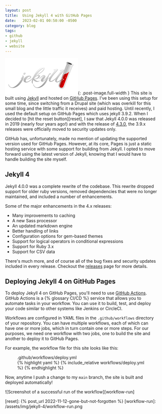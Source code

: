 ```yaml
---
layout: post
title:  Using Jekyll 4 with GitHub Pages
date:   2023-02-01 00:50:00 -0500
category: blog
tags:
- github
- jekyll
- website
---
```

![Jekyll logo][jekyll-logo]{: .post-image.full-width }
This site is built using [Jekyll][jekyll] and hosted on [GitHub Pages][pages].
I've been using this setup for some time, since switching from a Drupal site
(which was overkill for this small blog and the little traffic it receives) and
paid hosting. Until recently, I used the default setup on GitHub Pages which
uses jekyll 3.9.2. When I decided to [hit the reset button][reset], I saw that
Jekyll 4.0.0 was released in 2019 (nearly four years ago!) and with the release
of [4.3.0][4.3.0], the 3.9.x releases were officially moved to security updates
only.

GitHub has, unfortunately, made no mention of updating the supported version
used for GitHub Pages. However, at its core, Pages is just a static hosting
service with some support for building from Jekyll. I opted to move forward
using the latest version of Jekyll, knowing that I would have to handle building
the site myself.

## Jekyll 4

Jekyll 4.0.0 was a complete rewrite of the codebase. This rewrite dropped
support for older ruby versions, removed dependencies that were no longer
maintained, and included a number of enhancements.

Some of the major enhancements in the 4.x releases:

* Many improvements to caching
* A new Sass processor
* An updated markdown engine
* Better handling of links
* Configuration options for gem-based themes
* Support for logical operators in conditional expressions
* Support for Ruby 3.x
* Support for CSV data

There's much more, and of course all of the bug fixes and security updates
included in every release. Checkout the [releases][releases] page for more
details.

## Deploying Jekyll 4 on GitHub Pages

To deploy Jekyll 4 on GitHub Pages, you'll need to use
[GitHub Actions][actions]. GitHub Actions is a {% glossary CI/CD %} service that
allows you to automate tasks in your workflow. You can use it to build, test,
and deploy your code similar to other systems like Jenkins or CircleCI.

Workflows are configured in YAML files in the `.github/workflows` directory of
your repository. You can have multiple workflows, each of which can have one or
more jobs, which in turn contain one or more steps. For our purposes, we need
one workflow with two jobs, one to build the site and another to deploy it to
GitHub Pages.

For example, the workflow file for this site looks like this:

<figure>
  <figcaption>.github/workflows/deploy.yml</figcaption>
  {% highlight yaml %}
{% include_relative workflows/deploy.yml %}
  {% endhighlight %}
</figure>

Now, anytime I push a change to my `main` branch, the site is built and deployed
automatically!

![Screenshot of a successful run of the workflow][workflow-run]

[4.3.0]: https://jekyllrb.com/news/2022/10/20/jekyll-4-3-0-released/
[actions]: https://docs.github.com/actions
[jekyll]: https://jekyllrb.com/
[jekyll-logo]: /assets/img/jekyll.svg
[pages]: https://pages.github.com/
[releases]: https://jekyllrb.com/news/releases/
[reset]: {% post_url 2022-11-12-gone-but-not-forgotten %}
[workflow-run]: /assets/img/jekyll-4/workflow-run.png
